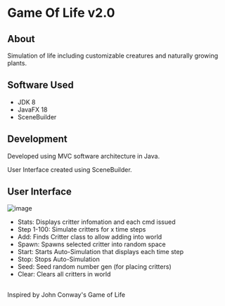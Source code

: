 # Game Of Life v2.0
## About
Simulation of life including customizable creatures and naturally growing plants. 

## Software Used
- JDK 8
- JavaFX 18
- SceneBuilder

## Development
Developed using MVC software architecture in Java.

User Interface created using SceneBuilder.


## User Interface
![image](https://user-images.githubusercontent.com/55002142/188990673-8b69d713-3d1f-4809-b1ae-be54afc9784c.png)

- Stats: Displays critter infomation and each cmd issued
- Step 1-100: Simulate critters for x time steps
- Add: Finds Critter class to allow adding into world
- Spawn: Spawns selected critter into random space
- Start: Starts Auto-Simulation that displays each time step
- Stop: Stops Auto-Simulation
- Seed: Seed random number gen (for placing critters)
- Clear: Clears all critters in world
##
Inspired by John Conway's Game of Life
